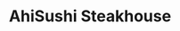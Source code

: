 ---
layout: place
title: AhiSushi Steakhouse
permalink: /california/redwood-city/ahisushi-steakhouse.html
stateAbbr: CA
stateName: California
cityName: Redwood City
seo:
  type: restaurant
  links: https://www.ahisushihibachica.com/
place_id: ChIJP-i6Iaujj4ARZANvuhslxqQ
photos:
  - name: >-
      places/ChIJP-i6Iaujj4ARZANvuhslxqQ/photos/AeeoHcLNrODDzJJSNXnbCRV2CXoq5-BODLj6hqjKBjLp-ayUj3w2lsEnatcY0wjqdEZJwclrv7OfanFBup6VUVNritTVT_kysye6qK6eb7w1J3hRGmXKQjwe0C3HH8En921SgBopsSm5necVRz7anRMCDA6-d9A9SMGesAzOA87DM0fF0O_WFZHmj0zDbX3UEW6oeLgvQiflRFt3Y3VdAiZ2Tq6qADrZcTDTPF8aNiuQVaxreYZplRV2Wf5GBYAg213zm7urod1yBimw0_w8j6wVzUg208jlC3eO2eW5ubpe212jfNj6cqSPXb5LR6L7CsbSXhypPxYydH6g5c7IesO77TDGXB-DOosyzM8fCiZibPNWYQmM-H2uzgNCkLGV86IAIVb6pZLSDnsjeySnPGV0-TGum1n-wW1qhzNSOWynx6e2cAtS
    widthPx: 4032
    heightPx: 2268
    authorAttributions:
      - displayName: Alex
        uri: https://maps.google.com/maps/contrib/114613485576903100858
        photoUri: >-
          https://lh3.googleusercontent.com/a-/ALV-UjXJzSkZCheXnB_IpRAehNlCzTBBof_6l6BuWX6tp2MlWrfWVR3s=s100-p-k-no-mo
    flagContentUri: >-
      https://www.google.com/local/imagery/report/?cb_client=maps_api_places.places_api&image_key=!1e10!2sCIHM0ogKEICAgIDZoL7kxAE&hl=en-US
    googleMapsUri: >-
      https://www.google.com/maps/place//data=!3m4!1e2!3m2!1sCIHM0ogKEICAgIDZoL7kxAE!2e10!4m2!3m1!1s0x808fa3ab21bae83f:0xa4c6251bba6f0364
  - name: >-
      places/ChIJP-i6Iaujj4ARZANvuhslxqQ/photos/AeeoHcJ3dHIN6qTqVObOP6tdWtuEHHWFnWs6js0wUeWiZ75FQYGCsA93mw1ZjM986rI67bwS6CzsDqh_HexnveItGUB9CLrh9_zW-1vswDE2WdC1GG2ItD9nW62NmwToWfjcrugo28-gQHKUmm-zJwL1vUhE7HX5jRuYqkGDYFHwwOeyY8keY9bFcAX5gTzjRnH1KnC2ORKRmi7IKQqyELtm8QtawzfRLMPmlus-Ellee0NvYHn3bQiUeVqL2jJ8YfdHtCtN83YAxsJUrg8A3HinWkRkkLriIvyd5vJKP3IWIBVu_g
    widthPx: 4032
    heightPx: 3024
    authorAttributions:
      - displayName: AhiSushi Steakhouse
        uri: https://maps.google.com/maps/contrib/110793137938287777191
        photoUri: >-
          https://lh3.googleusercontent.com/a/ACg8ocIMBy4s5JByMo5Zierf0MlFHCMGHwYc71NfBWxyoQEJpgEGyw=s100-p-k-no-mo
    flagContentUri: >-
      https://www.google.com/local/imagery/report/?cb_client=maps_api_places.places_api&image_key=!1e10!2sAF1QipPCfmO4Xg6RdojSZkPfqEa252j1vg9WivzIjmAw&hl=en-US
    googleMapsUri: >-
      https://www.google.com/maps/place//data=!3m4!1e2!3m2!1sAF1QipPCfmO4Xg6RdojSZkPfqEa252j1vg9WivzIjmAw!2e10!4m2!3m1!1s0x808fa3ab21bae83f:0xa4c6251bba6f0364
  - name: >-
      places/ChIJP-i6Iaujj4ARZANvuhslxqQ/photos/AeeoHcLRP5RNemS14ZG1WnbM9MobqmQO0K21wkE3LJqPhw7UfoFYXJeT0oYLgXj2gcCI0Y613WQTiFzOfKbB8VBjFaTegNgJk5_h08xYsfXh1GGw48SHSatoA2MVE0HaaAss5Cy0nHVf5f8F4jzL88cqJuENayIH0I8M3E5kzA_pDnndWNQ5O_7lAyyHFICSwO_HsmwosZl86u3RQASIo05FH4mAf3fE4yLLx4pYr6V3mazUckyzZhkiqYiceNTZ-YtnCzSHAcKkhgJo9nYMIaZfzJHc7Gvm-II5u8ZNZT1ou1_NZRnouORuLfRibnwpUJH2Ups9hNPaF30xxf-_6Kw1BTN-eFT9PPWNt77rrHiUphKRZz-ThSLg2jc-gqpEn60sSufu1GrPMgGBV_oDxakNuBTI0aWXCQMDB2t1M5XmTi6pnTrT
    widthPx: 4000
    heightPx: 3000
    authorAttributions:
      - displayName: James S.
        uri: https://maps.google.com/maps/contrib/115067360314639559320
        photoUri: >-
          https://lh3.googleusercontent.com/a-/ALV-UjWGuURpD8DsmVLuOUiYzd_NNOPJLETE4dh6Op0XQRfUoQBbDc3y=s100-p-k-no-mo
    flagContentUri: >-
      https://www.google.com/local/imagery/report/?cb_client=maps_api_places.places_api&image_key=!1e10!2sCIHM0ogKEICAgICt4N3g8QE&hl=en-US
    googleMapsUri: >-
      https://www.google.com/maps/place//data=!3m4!1e2!3m2!1sCIHM0ogKEICAgICt4N3g8QE!2e10!4m2!3m1!1s0x808fa3ab21bae83f:0xa4c6251bba6f0364
  - name: >-
      places/ChIJP-i6Iaujj4ARZANvuhslxqQ/photos/AeeoHcI0HhbU3j2FZGpbymZCiim9xf7a1qFzcsisBRVynLGhtxBB4Q3cwHd5s5WOT0OeIkTQPNT5r5WinRw1Xj34a9UXeZp3DABMwoM5D2zTYD_t7Q1BtUFf-bBK9INMwfJst4XezJNYYpgNIV-ye0N1Qpy4AZD6fo8Jx_sw0-JU87K_Nq3tv-KnfG3aEjHmPYaBUhOrbMnj_5NKphp-gdm1PCpJV3Nlln7SsFXbDfKKDVB6T2YYLw8UrhKz7tVJWOQcYENiP0fe573yi_18aSWjM2M265FMwip1sQBCaWIKuqci-2_siYsgVZLvXsKOc7l1o6V1LT_mQVUStYjgQ6s9KNOai9uxS3sFuzL6NBTBs2HP_aOfvqeeavV0wupyO5obXS6ADv3vfMiJfuemQ7EHl6dSMpnXwDAEAI7L_PsO6NTjQBmt
    widthPx: 4000
    heightPx: 3000
    authorAttributions:
      - displayName: James S.
        uri: https://maps.google.com/maps/contrib/115067360314639559320
        photoUri: >-
          https://lh3.googleusercontent.com/a-/ALV-UjWGuURpD8DsmVLuOUiYzd_NNOPJLETE4dh6Op0XQRfUoQBbDc3y=s100-p-k-no-mo
    flagContentUri: >-
      https://www.google.com/local/imagery/report/?cb_client=maps_api_places.places_api&image_key=!1e10!2sCIHM0ogKEICAgIC-l6m5zgE&hl=en-US
    googleMapsUri: >-
      https://www.google.com/maps/place//data=!3m4!1e2!3m2!1sCIHM0ogKEICAgIC-l6m5zgE!2e10!4m2!3m1!1s0x808fa3ab21bae83f:0xa4c6251bba6f0364
  - name: >-
      places/ChIJP-i6Iaujj4ARZANvuhslxqQ/photos/AeeoHcLmt0CCE7JHWmUul22j0zOuYcGPKQlLjAlDIx-Eu_S7nZTiO0kv6Ej8dzm3_NQfUW28AOzhQ1QRqF-09anpXvxjLJfzmoKwT3NJpIJ7LdShqgq8rvnOhUXIgRk7gsLsvze3llpDoc4zY216y78ZjUJkGG9IL9ubo0pu-iPMsHWQMQ1MTRVdpkN3S9VIlwEmKk9kP2EzSVUS6mMbr4Pn7I4aDbhzxJAKrltpey-VuM6YjizmMBxVUQsj9pVxHXhmdTeGWko-8ApcLt6ieqfLx9hDVnu0hBRZ8VR3Bi3l9KXFNRxX9DHJosv16xMPWQzsjSXMjrmyAXuoJhpIEvIsJ9heZC1xXrjX0-OEDvCs22MuzgigjNnuczMB2RD6kPFCRv-MzLwmXNTkBL91h7DjoLdQGrmOA8dfSDCxFGii-TMQZUv4
    widthPx: 4032
    heightPx: 3024
    authorAttributions:
      - displayName: Rikyah Brown
        uri: https://maps.google.com/maps/contrib/111183112103842912370
        photoUri: >-
          https://lh3.googleusercontent.com/a-/ALV-UjWr2HARgKgNCSy_RSvzb6wI66oVmpkxRYZny6KsbDfR1lrZjmVn=s100-p-k-no-mo
    flagContentUri: >-
      https://www.google.com/local/imagery/report/?cb_client=maps_api_places.places_api&image_key=!1e10!2sCIHM0ogKEICAgMCwjur_kAE&hl=en-US
    googleMapsUri: >-
      https://www.google.com/maps/place//data=!3m4!1e2!3m2!1sCIHM0ogKEICAgMCwjur_kAE!2e10!4m2!3m1!1s0x808fa3ab21bae83f:0xa4c6251bba6f0364
  - name: >-
      places/ChIJP-i6Iaujj4ARZANvuhslxqQ/photos/AeeoHcIetBHR-uOpkvikhI9WUFhsWMTngq0fzc821F8xQC4UhBMjuMoguRWUQ286JLCJ_PWn4dKCiMrJ8B_iupyIYMW4jTMFa3mzUY_DLbRUL8nw6JwG2zRTy4vC-LFBMmD_pDtbMXEvu8rkc5pElRhHGz_dXyHvqVNrf0rtfbnMhrGOq0nKIIczFjb1hfNwjIEZMK4fV5TL7nuP1e5lw3FMbmj9fqz97r5wwibprpAbo4wdyyRPua3DTUD3eFreyXhR4FavG4IYsDKECPdvnsv3aX-ny7rOCrj1of4-KV_10p32oJs3n_Yc2ESalyg9qsH8dwlRQjsHehrWHIenDWFtCmgMjA4DxdhzMgtOYXNlEvp8699qdq3Ahe5UcVcCical8OVHpNXnNE9TDJ5u8-8PVc6PXD6B3KajpSZlXsH-bjM1Dg
    widthPx: 2268
    heightPx: 4032
    authorAttributions:
      - displayName: James
        uri: https://maps.google.com/maps/contrib/108054114834581884385
        photoUri: >-
          https://lh3.googleusercontent.com/a-/ALV-UjXqV7s1ERcFGfwshWd43fVj2drCe4Q_9Q7yrW7t1yUcOV4l1RPe-Q=s100-p-k-no-mo
    flagContentUri: >-
      https://www.google.com/local/imagery/report/?cb_client=maps_api_places.places_api&image_key=!1e10!2sCIHM0ogKEICAgICXxYTzdg&hl=en-US
    googleMapsUri: >-
      https://www.google.com/maps/place//data=!3m4!1e2!3m2!1sCIHM0ogKEICAgICXxYTzdg!2e10!4m2!3m1!1s0x808fa3ab21bae83f:0xa4c6251bba6f0364
  - name: >-
      places/ChIJP-i6Iaujj4ARZANvuhslxqQ/photos/AeeoHcJdHjFjk3NnJ7ncaVfqf7QfLjy1FicxVhkLfRLGoSAhDrmPl-7KP3R5mEGhMA0apCfkl91nfOh77nGzbEu9mi5GeCgwU5BylmZ3t5FkmBzykN0VEhf07RKW_m7Rj8n0HBOHtpncATsCuukT_8yo5ai9kCGH3MiqA84Y8JHAtsjgv8vRhq0RXUO6t3Vc26FkIRv_qUhxSGn9ge8-o13GJcJAzXteYS3PMnM6GF-mbq3e3EKEF2FXcvoU83ixsFMwXVlY4TA83w_x-O38E9JpyCN_l1YODM4NaHsii8UTMtuMkQSu-dsOWtG8feththBr-M0c4x7mOQqTQpPbGyLDxI6QYlJ436Iwv1GGVl90ep6Dphl6AjDI7R0TaiC6o4GbeGKRmByRHhpNYeqh_Z4A5SXVJCPyS64QgX9adfUUlaM
    widthPx: 3000
    heightPx: 3744
    authorAttributions:
      - displayName: Jorge luis Guerrero alfaro
        uri: https://maps.google.com/maps/contrib/104365758319301623710
        photoUri: >-
          https://lh3.googleusercontent.com/a-/ALV-UjVPxPtoek7gwXN66Jrifanv5b_oqHtyhBuTZZdlpZvJD3n7BmqE=s100-p-k-no-mo
    flagContentUri: >-
      https://www.google.com/local/imagery/report/?cb_client=maps_api_places.places_api&image_key=!1e10!2sCIHM0ogKEICAgICnheidLQ&hl=en-US
    googleMapsUri: >-
      https://www.google.com/maps/place//data=!3m4!1e2!3m2!1sCIHM0ogKEICAgICnheidLQ!2e10!4m2!3m1!1s0x808fa3ab21bae83f:0xa4c6251bba6f0364
  - name: >-
      places/ChIJP-i6Iaujj4ARZANvuhslxqQ/photos/AeeoHcL5b9yXv-mhYW89zDTz8-W5DG0q5iUy_bomQLjQRu_vssoeudjDfHssNtfoQ4JTvdlUgG7hWUNSDlvH6DpimvRW2Ymp9HbRMSdfOjPfW1_meJHr1dB-R-V6zSUSUr5YEavyjH10zNeYucMQGX-k62GsoSA5aXbios1bAFwbhkse8bLaDpCwVd0mDHqhnsyY657KsvkpYIcKre9IpxmrfQnDqpaR9TAlDSu1VdMJu1vgB5eIwGfZUMwx4q7Tjko99YT9mO58wzCCG3inYNhm4LTMEC7JMAgYLiiWhn3llLvDlmWQh9R_OyPNHXseXVjE9QXilEDJMYhsBTYAAUWp8lv_T6uyvodxOfT_9T1rUkwrCqeiMje-xiK-dP6NAdzmLwZE1iyFJJbHQTrDlfKU3NN05UU_FBtgEWk1q2h8A_5_cCE
    widthPx: 4032
    heightPx: 3024
    authorAttributions:
      - displayName: Benjamin Chu
        uri: https://maps.google.com/maps/contrib/109505456507890865898
        photoUri: >-
          https://lh3.googleusercontent.com/a-/ALV-UjX3A8K0ndfHTlp8CkUw9XRGbWF8b9ltfCSE0fwKcuz948icYDkOuw=s100-p-k-no-mo
    flagContentUri: >-
      https://www.google.com/local/imagery/report/?cb_client=maps_api_places.places_api&image_key=!1e10!2sCIHM0ogKEICAgICPhYjL5gE&hl=en-US
    googleMapsUri: >-
      https://www.google.com/maps/place//data=!3m4!1e2!3m2!1sCIHM0ogKEICAgICPhYjL5gE!2e10!4m2!3m1!1s0x808fa3ab21bae83f:0xa4c6251bba6f0364
  - name: >-
      places/ChIJP-i6Iaujj4ARZANvuhslxqQ/photos/AeeoHcLKSL5ar3I7O9oPttjFge_VIu0bFKzmtZGb2XeCFywcOIp2IYmO4Ubj7dY88DQqFRvsvhzaipRyTyR0E892dzvNMHp4vvN8Ps9JyH2U6owBLSdrWWicBm57iD9cUnamUZorFOIaAXqkqzTcNcF06Yau5TDEpTbg4t5X2-JK1QGy9tVVrOaAR8B3k8q-6oApj4W67P2uhimovY93es-sIwR4Tx70yrcW-SBMqCIK9vBGWifpan1g7lg9BWmhfM8nIJLB_tyt1p7R01Eq6UCkhkz1Vz9AyTyH31TNlw2Ep6WkIPplUUGv-R3vWyC2Xw9YYkAxHzBrCDWsSqWUmNPvTDKGrYt9xh06nfPKyjZn9A2hN8WNG7evTvtgtPhZagW0NIGcW5gasKBViB7WJ078oyg7xrgXUgXYgpcWrwnGpNNi_A
    widthPx: 3024
    heightPx: 4032
    authorAttributions:
      - displayName: Bryan Garcia
        uri: https://maps.google.com/maps/contrib/110250319583974642720
        photoUri: >-
          https://lh3.googleusercontent.com/a-/ALV-UjVlfda3nJwxuIjRFtPdFHiRvBTQoBgGUxmjQebW1ZX_4HKJ5vtK=s100-p-k-no-mo
    flagContentUri: >-
      https://www.google.com/local/imagery/report/?cb_client=maps_api_places.places_api&image_key=!1e10!2sCIHM0ogKEICAgIDvuvPKUg&hl=en-US
    googleMapsUri: >-
      https://www.google.com/maps/place//data=!3m4!1e2!3m2!1sCIHM0ogKEICAgIDvuvPKUg!2e10!4m2!3m1!1s0x808fa3ab21bae83f:0xa4c6251bba6f0364
  - name: >-
      places/ChIJP-i6Iaujj4ARZANvuhslxqQ/photos/AeeoHcJNkmoZ0h7mAUO5XQlJc-xntu3hvzFCSGV3bg34Bqeoc-T0sth0pUqBk7gqJGK44KIVtqeZjb8JcCnu2vmPMHbjWhtbUlRAmNPu_ga__arFloApJM5c5KRAo5PY6MdIc_28Usedfxw9Dk9tszM09Ji2N7eg-QDnOLXwmZ6bz_cBHfcsGxtwSrcoRrSPVfByjfz_1Ge-DI6Qml96D44VDbF3RAfP3XDsnO2JGBoN0ls79gnWq0cM1QB_hQAefbEIyxN7yHmPKKSbarpWpugcaAhnwuzIKCB4roXWpc4J7MWjK0iqtv8IhUiXIn35X4D4kL4f8ufZZs2YZDcqd6N1IcCPqn1YwmGQTnzzLguOsLOr7fES3MMupdyhoLvKrNnje2jQV1He2qUQDHs1efniJW-1Nw6R3ljJGalcajH-WuA
    widthPx: 4032
    heightPx: 2268
    authorAttributions:
      - displayName: James
        uri: https://maps.google.com/maps/contrib/108054114834581884385
        photoUri: >-
          https://lh3.googleusercontent.com/a-/ALV-UjXqV7s1ERcFGfwshWd43fVj2drCe4Q_9Q7yrW7t1yUcOV4l1RPe-Q=s100-p-k-no-mo
    flagContentUri: >-
      https://www.google.com/local/imagery/report/?cb_client=maps_api_places.places_api&image_key=!1e10!2sCIHM0ogKEICAgICXxYTzNg&hl=en-US
    googleMapsUri: >-
      https://www.google.com/maps/place//data=!3m4!1e2!3m2!1sCIHM0ogKEICAgICXxYTzNg!2e10!4m2!3m1!1s0x808fa3ab21bae83f:0xa4c6251bba6f0364
address: 1784 Broadway, Redwood City, CA 94063, USA
street: 1784 Broadway
city: Redwood City
state: CA
zip: '94063'
country: USA
neighborhood: Staumbaugh Heller
latitude: '37.487040'
longitude: '-122.223087'
accessibility_options:
  wheelchairAccessibleParking: true
  wheelchairAccessibleEntrance: true
  wheelchairAccessibleRestroom: true
  wheelchairAccessibleSeating: true
business_status: OPERATIONAL
name: AhiSushi Steakhouse
google_maps_links:
  directionsUri: >-
    https://www.google.com/maps/dir//''/data=!4m7!4m6!1m1!4e2!1m2!1m1!1s0x808fa3ab21bae83f:0xa4c6251bba6f0364!3e0
  placeUri: https://maps.google.com/?cid=11873218268631073636
  writeAReviewUri: >-
    https://www.google.com/maps/place//data=!4m3!3m2!1s0x808fa3ab21bae83f:0xa4c6251bba6f0364!12e1
  reviewsUri: >-
    https://www.google.com/maps/place//data=!4m4!3m3!1s0x808fa3ab21bae83f:0xa4c6251bba6f0364!9m1!1b1
  photosUri: >-
    https://www.google.com/maps/place//data=!4m3!3m2!1s0x808fa3ab21bae83f:0xa4c6251bba6f0364!10e5
primary_type: Japanese Restaurant
opening_hours:
  regular: null
  current: null
secondary_opening_hours:
  regular:
    weekdayDescriptions: null
    type: null
  current:
    weekdayDescriptions: null
    type: null
phone: (650) 369-2299
price_level: PRICE_LEVEL_MODERATE
price_range: $20 &ndash; $30
rating: '4.3'
rating_count: 0
website: https://www.ahisushihibachica.com/
description: >-
  Discover AhiSushi Steakhouse in Redwood City, CA$$$AhiSushi Steakhouse in
  Redwood City, California, stands out as a welcoming spot for savoring fresh
  Japanese flavors, blending traditional dishes with modern twists. This
  restaurant delights with a variety of sushi rolls, bento boxes, and options
  for vegetarian and gluten-free diners, making it a versatile choice for
  different tastes. The cozy dining space features accessible entrances and
  seating, ensuring everyone can enjoy a comfortable meal without hassle. Beyond
  the tasty entrees like hibachi and teriyaki, lunch specials add great value
  for those seeking satisfying yet affordable options. Whether you're exploring
  local sushi spots or looking for a relaxed evening out, this establishment
  captures the essence of Japanese dining with its thoughtful ambiance and
  flavorful selections.
generative_summary: >-
  Discover AhiSushi Steakhouse in Redwood City, CA$$$AhiSushi Steakhouse in
  Redwood City, California, stands out as a welcoming spot for savoring fresh
  Japanese flavors, blending traditional dishes with modern twists. This
  restaurant delights with a variety of sushi rolls, bento boxes, and options
  for vegetarian and gluten-free diners, making it a versatile choice for
  different tastes. The cozy dining space features accessible entrances and
  seating, ensuring everyone can enjoy a comfortable meal without hassle. Beyond
  the tasty entrees like hibachi and teriyaki, lunch specials add great value
  for those seeking satisfying yet affordable options. Whether you're exploring
  local sushi spots or looking for a relaxed evening out, this establishment
  captures the essence of Japanese dining with its thoughtful ambiance and
  flavorful selections.
generative_disclosure: Summarized by AI using the Grok-3-Mini model.
reviews:
  - name: >-
      places/ChIJP-i6Iaujj4ARZANvuhslxqQ/reviews/ChZDSUhNMG9nS0VJQ0FnSUR2Xy1fNUJ3EAE
    relativePublishTimeDescription: 3 months ago
    rating: 5
    text:
      text: >-
        Restaurant Review: A Hidden Gem for Japanese Cuisine


        This Japanese restaurant has been our family’s favorite dining spot for
        over three years, and it continues to impress us every time. The value
        for money is unbeatable, with a wide variety of dishes that are fresh,
        flavorful, and satisfying. Whether it’s sushi, ramen, or bento boxes,
        the quality is consistently excellent.


        The warm and welcoming atmosphere adds to the charm. The chef’s passion
        for crafting delicious meals is evident, and the staff are always super
        friendly and attentive. My kids love eating here—it’s one of the few
        places where they’re always excited to try something new.


        We’ve celebrated several family birthdays here, and the experience has
        always been delightful. It’s also become a favorite for many of our
        friends after we recommended it to them!


        The only thing we wish they had is 火炙壽司 (torched sushi). It would be
        such a fantastic addition to their already diverse menu. If they added
        it, it would truly take this place to the next level!


        For anyone seeking a cozy, family-friendly Japanese restaurant with
        excellent food at a great price, this spot is highly recommended.
      languageCode: en
    originalText:
      text: >-
        Restaurant Review: A Hidden Gem for Japanese Cuisine


        This Japanese restaurant has been our family’s favorite dining spot for
        over three years, and it continues to impress us every time. The value
        for money is unbeatable, with a wide variety of dishes that are fresh,
        flavorful, and satisfying. Whether it’s sushi, ramen, or bento boxes,
        the quality is consistently excellent.


        The warm and welcoming atmosphere adds to the charm. The chef’s passion
        for crafting delicious meals is evident, and the staff are always super
        friendly and attentive. My kids love eating here—it’s one of the few
        places where they’re always excited to try something new.


        We’ve celebrated several family birthdays here, and the experience has
        always been delightful. It’s also become a favorite for many of our
        friends after we recommended it to them!


        The only thing we wish they had is 火炙壽司 (torched sushi). It would be
        such a fantastic addition to their already diverse menu. If they added
        it, it would truly take this place to the next level!


        For anyone seeking a cozy, family-friendly Japanese restaurant with
        excellent food at a great price, this spot is highly recommended.
      languageCode: en
    authorAttribution:
      displayName: Amanda Bok
      uri: https://www.google.com/maps/contrib/103615271130597565647/reviews
      photoUri: >-
        https://lh3.googleusercontent.com/a-/ALV-UjVwfL8HW5YueF_q6vNLT3CV4FPaViXKgVg1WhVB5fkUwXriQT8=s128-c0x00000000-cc-rp-mo
    publishTime: '2024-12-25T21:54:06.057248Z'
    flagContentUri: >-
      https://www.google.com/local/review/rap/report?postId=ChZDSUhNMG9nS0VJQ0FnSUR2Xy1fNUJ3EAE&d=17924085&t=1
    googleMapsUri: >-
      https://www.google.com/maps/reviews/data=!4m6!14m5!1m4!2m3!1sChZDSUhNMG9nS0VJQ0FnSUR2Xy1fNUJ3EAE!2m1!1s0x808fa3ab21bae83f:0xa4c6251bba6f0364
  - name: >-
      places/ChIJP-i6Iaujj4ARZANvuhslxqQ/reviews/ChdDSUhNMG9nS0VJQ0FnSURfaTREUnlBRRAB
    relativePublishTimeDescription: 2 months ago
    rating: 5
    text:
      text: >-
        This is the best sushi in the Peninsula!!! Latinx owned and operated;
        the owners give excellent service and their team is phenomenal. Great
        value for a decent price, it doesn’t get any better than this. Highly
        recommend the handrolls, sushi selection, and daily specials (always
        unique and tasty). They let you customize your order, anytime. I support
        their business 100%. Check this place out on your next trip to Redwood
        City, you won’t regret it. They even gave us complimentary ice cream!!
        This place loves their customers
      languageCode: en
    originalText:
      text: >-
        This is the best sushi in the Peninsula!!! Latinx owned and operated;
        the owners give excellent service and their team is phenomenal. Great
        value for a decent price, it doesn’t get any better than this. Highly
        recommend the handrolls, sushi selection, and daily specials (always
        unique and tasty). They let you customize your order, anytime. I support
        their business 100%. Check this place out on your next trip to Redwood
        City, you won’t regret it. They even gave us complimentary ice cream!!
        This place loves their customers
      languageCode: en
    authorAttribution:
      displayName: Gaby Jimenez
      uri: https://www.google.com/maps/contrib/106766256648746867193/reviews
      photoUri: >-
        https://lh3.googleusercontent.com/a/ACg8ocLsZzRUFRXsqBr3XqlUwV4vZ0U9N5OSMund170QA20AV1kSoQ=s128-c0x00000000-cc-rp-mo
    publishTime: '2025-01-27T02:06:01.794142Z'
    flagContentUri: >-
      https://www.google.com/local/review/rap/report?postId=ChdDSUhNMG9nS0VJQ0FnSURfaTREUnlBRRAB&d=17924085&t=1
    googleMapsUri: >-
      https://www.google.com/maps/reviews/data=!4m6!14m5!1m4!2m3!1sChdDSUhNMG9nS0VJQ0FnSURfaTREUnlBRRAB!2m1!1s0x808fa3ab21bae83f:0xa4c6251bba6f0364
  - name: >-
      places/ChIJP-i6Iaujj4ARZANvuhslxqQ/reviews/ChZDSUhNMG9nS0VJQ0FnSURuMFpxb0dBEAE
    relativePublishTimeDescription: 6 months ago
    rating: 5
    text:
      text: >-
        Ahi Sushi offers a delightful dining experience with a unique twist on
        traditional Japanese cuisine. While some dishes are slightly altered
        from the original, the flavors remain delicious and satisfying. The food
        is fresh, and the presentation is beautiful. The service is attentive
        and friendly, making for an overall enjoyable meal. A great spot for
        sushi lovers looking for something a little different yet still
        authentic in taste.
      languageCode: en
    originalText:
      text: >-
        Ahi Sushi offers a delightful dining experience with a unique twist on
        traditional Japanese cuisine. While some dishes are slightly altered
        from the original, the flavors remain delicious and satisfying. The food
        is fresh, and the presentation is beautiful. The service is attentive
        and friendly, making for an overall enjoyable meal. A great spot for
        sushi lovers looking for something a little different yet still
        authentic in taste.
      languageCode: en
    authorAttribution:
      displayName: Abbas Haddadi
      uri: https://www.google.com/maps/contrib/117611601407447815388/reviews
      photoUri: >-
        https://lh3.googleusercontent.com/a-/ALV-UjVbr1Tf6pKLRgkAdyDIzaDgMkuE8-BpIhUmQR-vIzDntzEeCZ7S=s128-c0x00000000-cc-rp-mo-ba4
    publishTime: '2024-10-06T22:22:22.593442Z'
    flagContentUri: >-
      https://www.google.com/local/review/rap/report?postId=ChZDSUhNMG9nS0VJQ0FnSURuMFpxb0dBEAE&d=17924085&t=1
    googleMapsUri: >-
      https://www.google.com/maps/reviews/data=!4m6!14m5!1m4!2m3!1sChZDSUhNMG9nS0VJQ0FnSURuMFpxb0dBEAE!2m1!1s0x808fa3ab21bae83f:0xa4c6251bba6f0364
  - name: >-
      places/ChIJP-i6Iaujj4ARZANvuhslxqQ/reviews/ChdDSUhNMG9nS0VJQ0FnSUR2dXZQSzRnRRAB
    relativePublishTimeDescription: 3 months ago
    rating: 5
    text:
      text: >-
        Staff is super engaging and friendly. The food is delicious and fairly
        priced with appropriate portions. My wife and I love coming here and
        it’s quickly become one of our favorite spots
      languageCode: en
    originalText:
      text: >-
        Staff is super engaging and friendly. The food is delicious and fairly
        priced with appropriate portions. My wife and I love coming here and
        it’s quickly become one of our favorite spots
      languageCode: en
    authorAttribution:
      displayName: Bryan Garcia
      uri: https://www.google.com/maps/contrib/110250319583974642720/reviews
      photoUri: >-
        https://lh3.googleusercontent.com/a-/ALV-UjVlfda3nJwxuIjRFtPdFHiRvBTQoBgGUxmjQebW1ZX_4HKJ5vtK=s128-c0x00000000-cc-rp-mo
    publishTime: '2024-12-19T20:57:08.071367Z'
    flagContentUri: >-
      https://www.google.com/local/review/rap/report?postId=ChdDSUhNMG9nS0VJQ0FnSUR2dXZQSzRnRRAB&d=17924085&t=1
    googleMapsUri: >-
      https://www.google.com/maps/reviews/data=!4m6!14m5!1m4!2m3!1sChdDSUhNMG9nS0VJQ0FnSUR2dXZQSzRnRRAB!2m1!1s0x808fa3ab21bae83f:0xa4c6251bba6f0364
  - name: >-
      places/ChIJP-i6Iaujj4ARZANvuhslxqQ/reviews/ChdDSUhNMG9nS0VJQ0FnTUNnNGREQWh3RRAB
    relativePublishTimeDescription: a month ago
    rating: 2
    text:
      text: >-
        Disappointed with the tipping practices (it feels like a scam)!


        I left a generous 24% tip based on the subtotal (which is how it should
        be), but to my surprise, the waiter added an extra $2 without my
        consent. On top of that, the suggested tip amounts at the bottom of the
        receipt were incorrectly calculated based on the total amount, not the
        subtotal, which is misleading.


        I contacted the restaurant, and the owner (he said he was the owner,
        although I think he was the same waiter who attended us) did call to
        apologize, which I appreciate. However, they didn't resolve the issue,
        and this kind of practice makes me feel deceived as a customer.


        Giving 2 stars instead of 1 just because of the "owner's" apology, but I
        won't be returning.


        For other consumers, be careful and review your transactions after
        leaving this place!
      languageCode: en
    originalText:
      text: >-
        Disappointed with the tipping practices (it feels like a scam)!


        I left a generous 24% tip based on the subtotal (which is how it should
        be), but to my surprise, the waiter added an extra $2 without my
        consent. On top of that, the suggested tip amounts at the bottom of the
        receipt were incorrectly calculated based on the total amount, not the
        subtotal, which is misleading.


        I contacted the restaurant, and the owner (he said he was the owner,
        although I think he was the same waiter who attended us) did call to
        apologize, which I appreciate. However, they didn't resolve the issue,
        and this kind of practice makes me feel deceived as a customer.


        Giving 2 stars instead of 1 just because of the "owner's" apology, but I
        won't be returning.


        For other consumers, be careful and review your transactions after
        leaving this place!
      languageCode: en
    authorAttribution:
      displayName: Humberto De las Casas
      uri: https://www.google.com/maps/contrib/102456262124373154751/reviews
      photoUri: >-
        https://lh3.googleusercontent.com/a/ACg8ocIfdUDvla40e09TQGekmoYcwB9oO6NI7mmpEgwc_dQ3KGjsIg=s128-c0x00000000-cc-rp-mo
    publishTime: '2025-02-18T02:13:11.784715Z'
    flagContentUri: >-
      https://www.google.com/local/review/rap/report?postId=ChdDSUhNMG9nS0VJQ0FnTUNnNGREQWh3RRAB&d=17924085&t=1
    googleMapsUri: >-
      https://www.google.com/maps/reviews/data=!4m6!14m5!1m4!2m3!1sChdDSUhNMG9nS0VJQ0FnTUNnNGREQWh3RRAB!2m1!1s0x808fa3ab21bae83f:0xa4c6251bba6f0364
review_summary: >-
  What Customers Love About This Sushi Favorite$$$Folks often rave about the
  tasty sushi and creative specials that make every visit feel special,
  highlighting the fresh ingredients and solid value for the price. Many
  appreciate the friendly service and ability to customize orders, turning meals
  into personalized experiences that keep diners coming back. While most
  feedback praises the welcoming atmosphere and generous portions perfect for
  families or groups, a few mentions point to occasional billing surprises that
  could use some smoothing out. Overall, it's a go-to for anyone craving
  authentic Japanese vibes without breaking the bank, with compliments on the
  unique daily offerings that add excitement to the menu. If you're on the hunt
  for quality sushi nearby, this spot delivers a reliably enjoyable vibe that
  leaves most patrons eager to return.
review_disclosure: Summarized by AI using the Grok-3-Mini model.
parking_options:
  freeParkingLot: true
  freeStreetParking: true
  valetParking: false
payment_options:
  acceptsCreditCards: true
  acceptsDebitCards: true
  acceptsCashOnly: false
  acceptsNfc: true
allow_dogs: null
curbside_pickup: null
delivery: true
dine_in: true
good_for_children: true
good_for_groups: true
good_for_sports: false
live_music: false
menu_for_children: null
outdoor_seating: false
reservable: true
restroom: true
serves_beer: true
serves_breakfast: false
serves_brunch: false
serves_cocktails: false
serves_coffee: false
serves_dinner: true
serves_dessert: true
serves_lunch: true
serves_vegetarian_food: null
serves_wine: true
takeout: true
update_category: pro
places_description: >-
  Chill dining space serving sushi & Japanese entrees such as hibachi &
  teriyaki, plus lunch specials.

---